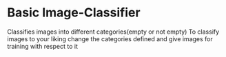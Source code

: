 # Basic Image-Classifier
Classifies images into different categories(empty or not empty)
To classify images to your liking change the categories defined and give images for training with respect to it
